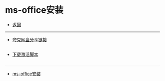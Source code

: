 # ms-office安装

- [返回](./README.md)

---

- [夸克网盘分享链接](https://pan.quark.cn/s/20d30549b609)

<section class="img-flex-box" >
  <section><img class="lazy-image" data-src="../images/system/office0001.png" alt=""></section>
  <section><img class="lazy-image" data-src="../images/system/office0002.png" alt=""></section>
  <section><img class="lazy-image" data-src="../images/system/office0003.png" alt=""></section>
  <section><img class="lazy-image" data-src="../images/system/office0004.png" alt=""></section>
  <section><img class="lazy-image" data-src="../images/system/office0005.png" alt=""></section>
  <section><img class="lazy-image" data-src="../images/system/office0006.png" alt=""></section>
  <section><img class="lazy-image" data-src="../images/system/office0007.png" alt=""></section>
  <section><img class="lazy-image" data-src="../images/system/office0008.png" alt=""></section>
  <section><img class="lazy-image" data-src="../images/system/office0009.png" alt=""></section>
  <section><img class="lazy-image" data-src="../images/system/office0010.png" alt=""></section>
</section>

- [下载激活脚本](https://media.huhuiyu.top/download/office2016.bat)

<section class="img-flex-box" >
  <section><img class="lazy-image" data-src="../images/system/office1001.png" alt=""></section>
  <section><img class="lazy-image" data-src="../images/system/office1002.png" alt=""></section>
  <section><img class="lazy-image" data-src="../images/system/office1003.png" alt=""></section>
  <section><img class="lazy-image" data-src="../images/system/office1004.png" alt=""></section>
  <section><img class="lazy-image" data-src="../images/system/office1005.png" alt=""></section>
  <section><img class="lazy-image" data-src="../images/system/office1006.png" alt=""></section>
</section>

---

- [ms-office安装](#ms-office安装)

<!-- js处理背景和css样式 -->
<script type="module" src="/js/github.js"></script>
